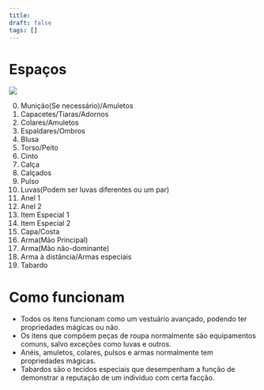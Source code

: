 ```yaml
---
title: 
draft: false
tags: []
---
```

# Espaços
![](Equipamento-20240603111957586.webp)

0. Munição(Se necessário)/Amuletos
1. Capacetes/Tiaras/Adornos
2. Colares/Amuletos
3. Espaldares/Ombros
4. Blusa
5. Torso/Peito
6. Cinto
7. Calça
8. Calçados
9. Pulso
10. Luvas(Podem ser luvas diferentes ou um par)
11. Anel 1
12. Anel 2
13. Item Especial 1
14. Item Especial 2
15. Capa/Costa
16. Arma(Mão Principal)
17. Arma(Mão não-dominante)
18. Arma à distância/Armas especiais
19. Tabardo
# Como funcionam
- Todos os itens funcionam como um vestuário avançado, podendo ter propriedades mágicas ou não.
- Os itens que compõem peças de roupa normalmente são equipamentos comuns, salvo exceções como luvas e outros.
- Anéis, amuletos, colares, pulsos e armas normalmente tem propriedades mágicas.
- Tabardos são o tecidos especiais que desempenham a função de demonstrar a reputação de um individuo com certa facção.